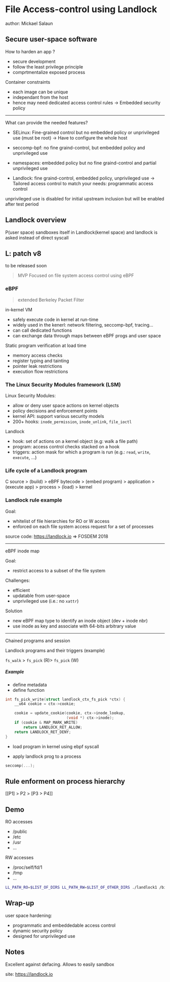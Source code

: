 # File Access-control using Landlock

author: Mickael Salaun

## Secure user-space software

How to harden an app ?
- secure development
- follow the least privilege principle
- comprtmentalize exposed process

Container constraints
- each image can be unique
- independant from the host
- hence may need dedicated access control rules
-> Embedded security policy

---

What can provide the needed features?

- SELinux: Fine-grained control but no embedded policy or unprivileged use (must be root)
           -> Have to configure the whole host
- seccomp-bpf: no fine graind-control, but embedded policy and unprivileged use
- namespaces: embedded policy but no fine graind-control and partial unprivileged use

- Landlock: fine graind-control, embedded policy, unprivileged use
            -> Tailored access control to match your needs: programmatic access control

unprivileged use is disabled for initial upstream inclusion but will be enabled after test period

## Landlock overview

P(user space) sandboxes itself in Landlock(kernel space) and landlock is asked instead of direct syscall

## L: patch v8

to be released soon

> MVP
> Focused on file system access control
> using eBPF

### eBPF

> extended Berkeley Packet Filter

in-kernel VM
- safely execute code in kernel at run-time
- widely used in the kenerl: network filtering, seccomp-bpf, tracing...
- can call dedicated functions
- can exchange data through maps between eBPF progs and user space

Static program verification at load time
- memory access checks
- register typing and tainting
- pointer leak restrictions
- execution flow restrictions

### The Linux Security Modules framework (LSM)

Linux Security Modules:
- allow or deny user space actions on kernel objects
- policy decisions and enforcement points
- kernel API: support various security models
- 200+ hooks: `inode_permission`, `inode_unlink`, `file_ioctl`

Landlock
- hook: set of actions on a kernel object (e.g: walk a file path)
- program: access control checks stacked on a hook
- triggers: action mask for which a program is run (e.g.: `read`, `write`, `execute`, ...)


### Life cycle of a Landlock program

C source > (build) > eBPF bytecode > (embed program)
    > application > (execute app) > process > (load) > kernel

### Landlock rule example

Goal:
- whitelist of file hierarchies for RO or W access
- enforced on each file system access request for a set of processes

source code: https://landlock.io => FOSDEM 2018

---

eBPF inode map

Goal:
- restrict access to a subset of the file system

Challenges:
- efficient
- updatable from user-space
- unprivileged use (i.e.: no `xattr`)

Solution
- new eBPF map type to identify an inode object (dev + inode nbr)
- use inode as key and associate with 64-bits arbitrary value

---

Chained programs and session

Landlock programs and their triggers (example)

`fs_walk` > `fs_pick` (R)> `fs_pick` (W)

##### Example

- define metadata
- define function

```c
int fs_pick_write(struct landlock_ctx_fs_pick *ctx) {
    __u64 cookie = ctx->cookie;

    cookie = update_cookie(cookie, ctx->inode_lookup,
                           (void *) ctx->inode);
    if (cookie & MAP_MARK_WRITE)
        return LANDLOCK_RET_ALLOW;
    return LANDLOCK_RET_DENY;
}
```
- load program in kernel using ebpf syscall

- apply landlock prog to a process
```c
seccomp(...);
```
## Rule enforment on process hierarchy

[[P1] > P2
    > [P3 > P4]]

## Demo

RO accesses
- /public
- /etc
- /usr
- ...


RW accesses
- /proc/self/fd/1
- /tmp
- ...


```bash
LL_PATH_RO=$LIST_OF_DIRS LL_PATH_RW=$LIST_OF_OTHER_DIRS ./landlock1 /bin/bash -i
```

## Wrap-up

user space hardening:
- programmatic and embeddedable access control
- dynamic security policy
- designed for unprivileged use

## Notes

Excellent against defacing. Allows to easily sandbox

site: https://landlock.io
